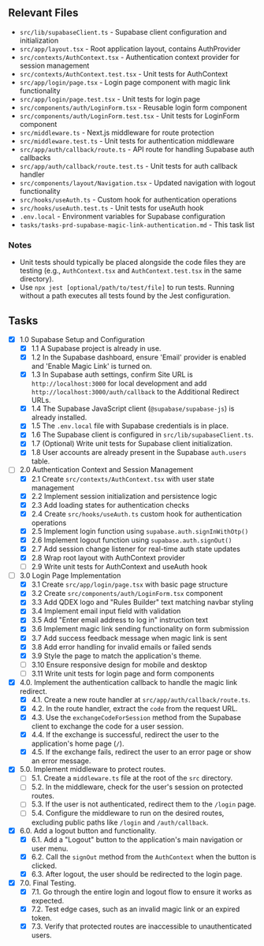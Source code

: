 ## Relevant Files

- `src/lib/supabaseClient.ts` - Supabase client configuration and initialization
- `src/app/layout.tsx` - Root application layout, contains AuthProvider
- `src/contexts/AuthContext.tsx` - Authentication context provider for session management
- `src/contexts/AuthContext.test.tsx` - Unit tests for AuthContext
- `src/app/login/page.tsx` - Login page component with magic link functionality
- `src/app/login/page.test.tsx` - Unit tests for login page
- `src/components/auth/LoginForm.tsx` - Reusable login form component
- `src/components/auth/LoginForm.test.tsx` - Unit tests for LoginForm component
- `src/middleware.ts` - Next.js middleware for route protection
- `src/middleware.test.ts` - Unit tests for authentication middleware
- `src/app/auth/callback/route.ts` - API route for handling Supabase auth callbacks
- `src/app/auth/callback/route.test.ts` - Unit tests for auth callback handler
- `src/components/layout/Navigation.tsx` - Updated navigation with logout functionality
- `src/hooks/useAuth.ts` - Custom hook for authentication operations
- `src/hooks/useAuth.test.ts` - Unit tests for useAuth hook
- `.env.local` - Environment variables for Supabase configuration
- `tasks/tasks-prd-supabase-magic-link-authentication.md` - This task list

### Notes

- Unit tests should typically be placed alongside the code files they are testing (e.g., `AuthContext.tsx` and `AuthContext.test.tsx` in the same directory).
- Use `npx jest [optional/path/to/test/file]` to run tests. Running without a path executes all tests found by the Jest configuration.

## Tasks

- [x] 1.0 Supabase Setup and Configuration
  - [x] 1.1 A Supabase project is already in use.
  - [x] 1.2 In the Supabase dashboard, ensure 'Email' provider is enabled and 'Enable Magic Link' is turned on.
  - [x] 1.3 In Supabase auth settings, confirm Site URL is `http://localhost:3000` for local development and add `http://localhost:3000/auth/callback` to the Additional Redirect URLs.
  - [x] 1.4 The Supabase JavaScript client (`@supabase/supabase-js`) is already installed.
  - [x] 1.5 The `.env.local` file with Supabase credentials is in place.
  - [x] 1.6 The Supabase client is configured in `src/lib/supabaseClient.ts`.
  - [x] 1.7 (Optional) Write unit tests for Supabase client initialization.
  - [x] 1.8 User accounts are already present in the Supabase `auth.users` table.

- [ ] 2.0 Authentication Context and Session Management
  - [x] 2.1 Create `src/contexts/AuthContext.tsx` with user state management
  - [x] 2.2 Implement session initialization and persistence logic
  - [x] 2.3 Add loading states for authentication checks
  - [x] 2.4 Create `src/hooks/useAuth.ts` custom hook for authentication operations
  - [x] 2.5 Implement login function using `supabase.auth.signInWithOtp()`
  - [x] 2.6 Implement logout function using `supabase.auth.signOut()`
  - [x] 2.7 Add session change listener for real-time auth state updates
  - [x] 2.8 Wrap root layout with AuthContext provider
  - [ ] 2.9 Write unit tests for AuthContext and useAuth hook

- [ ] 3.0 Login Page Implementation
  - [x] 3.1 Create `src/app/login/page.tsx` with basic page structure
  - [x] 3.2 Create `src/components/auth/LoginForm.tsx` component
  - [x] 3.3 Add QDEX logo and "Rules Builder" text matching navbar styling
  - [x] 3.4 Implement email input field with validation
  - [x] 3.5 Add "Enter email address to log in" instruction text
  - [x] 3.6 Implement magic link sending functionality on form submission
  - [x] 3.7 Add success feedback message when magic link is sent
  - [x] 3.8 Add error handling for invalid emails or failed sends
  - [x] 3.9 Style the page to match the application's theme.
  - [ ] 3.10 Ensure responsive design for mobile and desktop
  - [ ] 3.11 Write unit tests for login page and form components

- [x] 4.0. Implement the authentication callback to handle the magic link redirect.
  - [x] 4.1. Create a new route handler at `src/app/auth/callback/route.ts`.
  - [x] 4.2. In the route handler, extract the `code` from the request URL.
  - [x] 4.3. Use the `exchangeCodeForSession` method from the Supabase client to exchange the code for a user session.
  - [x] 4.4. If the exchange is successful, redirect the user to the application's home page (`/`).
  - [x] 4.5. If the exchange fails, redirect the user to an error page or show an error message.

- [x] 5.0. Implement middleware to protect routes.
  - [ ] 5.1. Create a `middleware.ts` file at the root of the `src` directory.
  - [ ] 5.2. In the middleware, check for the user's session on protected routes.
  - [ ] 5.3. If the user is not authenticated, redirect them to the `/login` page.
  - [ ] 5.4. Configure the middleware to run on the desired routes, excluding public paths like `/login` and `/auth/callback`.

- [x] 6.0. Add a logout button and functionality.
  - [x] 6.1. Add a "Logout" button to the application's main navigation or user menu.
  - [x] 6.2. Call the `signOut` method from the `AuthContext` when the button is clicked.
  - [x] 6.3. After logout, the user should be redirected to the login page.

- [x] 7.0. Final Testing.
  - [x] 7.1. Go through the entire login and logout flow to ensure it works as expected.
  - [x] 7.2. Test edge cases, such as an invalid magic link or an expired token.
  - [x] 7.3. Verify that protected routes are inaccessible to unauthenticated users. 